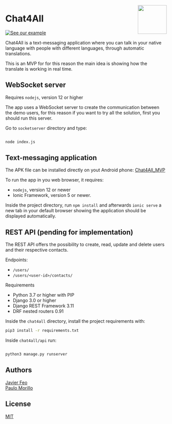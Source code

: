 <p>
<img width="90" height="90" src="https://github.com/jvcortes/chat4all/blob/master/public/assets/icon/icon.png?raw=true" align="right">
</p>


# Chat4All


[![See our example](https://img.youtube.com/vi/aVEEisPb1O4/0.jpg)](https://www.youtube.com/watch?v=aVEEisPb1O4)

Chat4All is a text-messaging application where you can talk in your native language with people with different languages, through automatic translations.

This is an MVP for for this reason the main idea is showing how the translate is working in real time.

## WebSocket server

Requires `nodejs`, version 12 or higher

The app uses a WebSocket server to create the communication between the demo users, for this reason if you want to try all the solution,
first you should run this server.

Go to `socketserver` directory and type:

```bash

node index.js

```

## Text-messaging application


The APK file can be installed directly on yout Android phone:
[Chat4All_MVP](https://github.com/jvcortes/chat4all/raw/master/app-debug.apk)

To run the app in you web browser, it requires:

* `nodejs`, version 12 or newer
* Ionic Framework, version 5 or newer.

Inside the project directory, run `npm install` and afterwards `ionic serve` a new
tab in your default browser showing the application should be displayed automatically.


## REST API (pending for implementation)
The REST API offers the possibility to create, read, update and delete users and their respective contacts.

Endpoints:

* `/users/`
* `/users/<user-id>/contacts/`

Requirements

* Python 3.7 or higher with PIP
* Django 3.0 or higher
* Django REST Framework 3.11
* DRF nested routers 0.91

Inside the `chat4all` directory, install the project requirements with:

```bash
pip3 install -r requirements.txt

```

Inside `chat4all/api` run:
```bash

python3 manage.py runserver

```


## Authors
[Javier Feo](https://github.com/jvcortes)</br>
[Paulo Morillo](https://github.com/PauloMorillo)

## License
[MIT](https://choosealicense.com/licenses/mit/)
